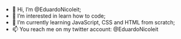 - 👋 Hi, I’m @EduardoNicoleit;
- 👀 I’m interested in learn how to code;
- 🌱 I’m currently learning JavaScript, CSS and HTML from scratch;
- 📫 You reach me on my twitter account: @EduardoNicoleit

<!---
EduardoNicoleit/EduardoNicoleit is a ✨ special ✨ repository because its `README.md` (this file) appears on your GitHub profile.
You can click the Preview link to take a look at your changes.
--->
